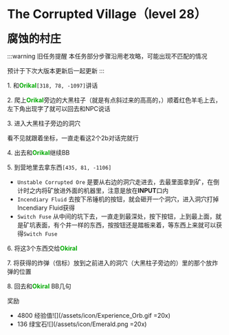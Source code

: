 # The Corrupted Village（level 28）
<span style="font-size: 25px;">**腐蚀的村庄**</span>

:::warning 旧任务提醒
本任务部分步骤沿用老攻略，可能出现不匹配的情况

预计于下次大版本更新后一起更新
:::

<span class="stage-index">1.</span> 和<font color=00AA00>**Orikal**</font>`[318, 78, -1097]`讲话

<span class="stage-index">2.</span> 爬上<font color=00AA00>**Orikal**</font>旁边的大黑柱子（就是有点斜过来的高高的，）顺着红色羊毛上去，左下角出现字了就可以回去和NPC说话

<span class="stage-index">3.</span> 进入大黑柱子旁边的洞穴

看不见就跟着坐标，一直走看这2个2b对话完就行

<span class="stage-index">4.</span> 出去和<font color=00AA00>**Orikal**</font>继续BB

<span class="stage-index">5.</span> 到营地里去拿东西`[435, 81, -1106]`

+ `Unstable Corrupted Ore` 是要从右边的洞穴走进去，去最里面拿到矿，在倒计时之内将矿放进外面的机器里，注意是放在**INPUT**口内
+ `Incendiary Fluid` 去按下吊锤机的按钮，就会砸开一个洞穴，进入洞穴打掉Incendiary Fluid获得
+ `Switch Fuse` 从中间的坑下去，一直走到最深处，按下按钮，上到最上面，就是矿坑表面，有个井一样的东西，按按钮还是踏板来着，等东西上来就可以获得`Switch Fuse`

<span class="stage-index">6.</span> 将这3个东西交给<font color=00AA00>**Okiral**</font>

<span class="stage-index">7.</span> 将获得的炸弹（信标）放到之前进入的洞穴（大黑柱子旁边的）里的那个放炸弹的位置

<span class="stage-index">8.</span> 回去和<font color=00AA00>**Okiral**</font> BB几句

奖励
+ 4800 经验值![](/assets/icon/Experience_Orb.gif =20x)
+ 136 绿宝石![](/assets/icon/Emerald.png =20x)